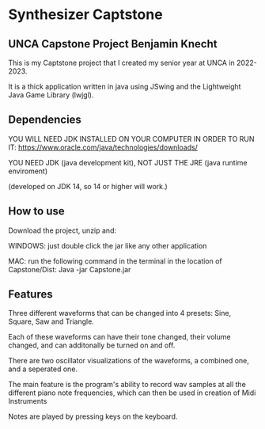 # Synthesizer Captstone
## UNCA Capstone Project Benjamin Knecht

This is my Captstone project that I created my senior year at UNCA in 2022-2023.

It is a thick application written in java using JSwing and the Lightweight Java Game Library (lwjgl).

## Dependencies
YOU WILL NEED JDK INSTALLED ON YOUR COMPUTER IN ORDER TO RUN IT: https://www.oracle.com/java/technologies/downloads/

YOU NEED JDK (java development kit), NOT JUST THE JRE (java runtime enviroment)

(developed on JDK 14, so 14 or higher will work.)

## How to use
Download the project, unzip and: 

WINDOWS: just double click the jar like any other application

MAC: run the following command in the terminal in the location of Capstone/Dist:    Java -jar Capstone.jar

## Features
Three different waveforms that can be changed into 4 presets: Sine, Square, Saw and Triangle.

Each of these waveforms can have their tone changed, their volume changed, and can additonally be turned on and off.

There are two oscillator visualizations of the waveforms, a combined one, and a seperated one.

The main feature is the program's ability to record wav samples at all the different piano note frequencies, which can then be used in creation of Midi Instruments

Notes are played by pressing keys on the keyboard.

